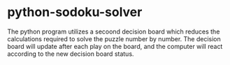 # python-sodoku-solver

The python program utilizes a secoond decision board which reduces the calculations required to solve the puzzle number by number.
The decision board will update after each play on the board, and the computer will react according to the new decision board status.
